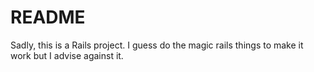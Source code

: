 # README

Sadly, this is a Rails project. 
I guess do the magic rails things to make it work but I advise against it.
